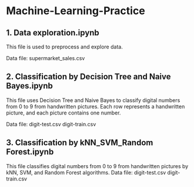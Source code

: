 # Machine-Learning-Practice
## 1. Data exploration.ipynb
This file is used to preprocess and explore data.

Data file: supermarket_sales.csv

## 2. Classification by Decision Tree and Naive Bayes.ipynb
This file uses Decision Tree and Naive Bayes to classify digital numbers from 0 to 9 from handwritten pictures. Each row represents a handwritten picture, and each picture contains one number.

Data file: 
digit-test.csv
digit-train.csv

## 3. Classification by kNN_SVM_Random Forest.ipynb
This file classifies digital numbers from 0 to 9 from handwritten pictures by kNN, SVM, and Random Forest algorithms.
Data file: 
digit-test.csv
digit-train.csv
